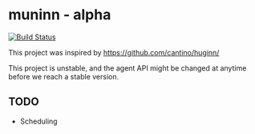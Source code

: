 muninn - alpha
======
[![Build Status](https://api.travis-ci.org/collabspot/muninn.png?branch=master)](https://api.travis-ci.org/collabspot/muninn)


This project was inspired by https://github.com/cantino/huginn/

This project is unstable, and the agent API might be changed at anytime before we reach a stable version.

TODO
----

- Scheduling
